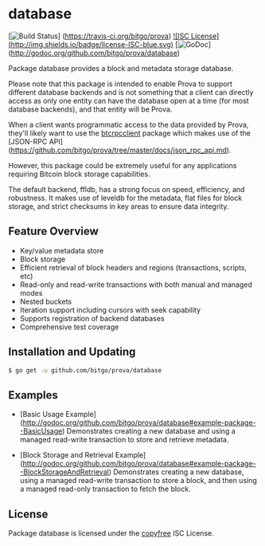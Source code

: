 database
========

[![Build Status](http://img.shields.io/travis/bitgo/prova.svg)]
(https://travis-ci.org/bitgo/prova)  [![ISC License]
(http://img.shields.io/badge/license-ISC-blue.svg)](http://copyfree.org)
[![GoDoc](https://img.shields.io/badge/godoc-reference-blue.svg)]
(http://godoc.org/github.com/bitgo/prova/database)

Package database provides a block and metadata storage database.

Please note that this package is intended to enable Prova to support different
database backends and is not something that a client can directly access as only
one entity can have the database open at a time (for most database backends),
and that entity will be Prova.

When a client wants programmatic access to the data provided by Prova, they'll
likely want to use the [btcrpcclient](https://github.com/btcsuite/btcrpcclient)
package which makes use of the [JSON-RPC API]
(https://github.com/bitgo/prova/tree/master/docs/json_rpc_api.md).

However, this package could be extremely useful for any applications requiring
Bitcoin block storage capabilities.

The default backend, ffldb, has a strong focus on speed, efficiency, and
robustness.  It makes use of leveldb for the metadata, flat files for block
storage, and strict checksums in key areas to ensure data integrity.

## Feature Overview

- Key/value metadata store
- Block storage
- Efficient retrieval of block headers and regions (transactions, scripts, etc)
- Read-only and read-write transactions with both manual and managed modes
- Nested buckets
- Iteration support including cursors with seek capability
- Supports registration of backend databases
- Comprehensive test coverage

## Installation and Updating

```bash
$ go get -u github.com/bitgo/prova/database
```

## Examples

* [Basic Usage Example]
  (http://godoc.org/github.com/bitgo/prova/database#example-package--BasicUsage)
  Demonstrates creating a new database and using a managed read-write
  transaction to store and retrieve metadata.

* [Block Storage and Retrieval Example]
  (http://godoc.org/github.com/bitgo/prova/database#example-package--BlockStorageAndRetrieval)
  Demonstrates creating a new database, using a managed read-write transaction
  to store a block, and then using a managed read-only transaction to fetch the
  block.

## License

Package database is licensed under the [copyfree](http://copyfree.org) ISC
License.
